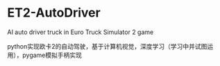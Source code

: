 # ET2-AutoDriver
AI auto driver truck in Euro Truck Simulator 2 game

python实现欧卡2的自动驾驶，基于计算机视觉，深度学习（学习中并试图运用），pygame模拟手柄实现

